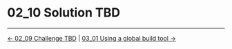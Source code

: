 # 02_10 Solution TBD

<!-- FooterStart -->
---
[← 02_09 Challenge TBD](../02_09_challenge_tbd/README.md) | [03_01 Using a global build tool →](../../ch3_job_workspaces_artifacts_parameters/03_01_using_a_global_build_tool/README.md)
<!-- FooterEnd -->

